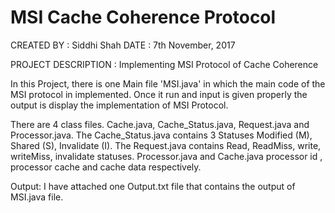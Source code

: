 # MSI Cache Coherence Protocol
CREATED BY :  Siddhi Shah
DATE : 7th November, 2017

PROJECT DESCRIPTION : Implementing MSI Protocol of Cache Coherence


In this Project, there is one Main file 'MSI.java' in which the main code of the MSI protocol in implemented. Once it run and input is given properly the output is 
display the implementation of MSI Protocol.

There are 4 class files. Cache.java, Cache_Status.java, Request.java and Processor.java. The Cache_Status.java contains 3 Statuses Modified (M), Shared (S), 
Invalidate (I). The Request.java contains Read, ReadMiss, write, writeMiss, invalidate statuses. Processor.java and Cache.java processor id , processor cache 
and cache data respectively.

Output: I have attached one Output.txt file that contains the output of MSI.java file.



